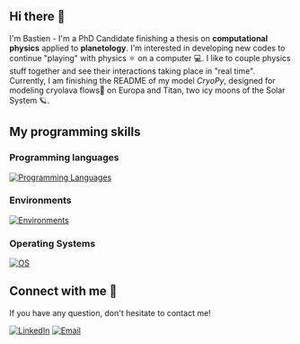 ## Hi there 👋

I'm Bastien - I'm a PhD Candidate finishing a thesis on **computational physics** applied to **planetology**. I'm interested in developing new codes to continue "playing" with physics ⚛️ on a computer 💻. I like to couple physics stuff together and see their interactions taking place in "real time". Currently, I am finishing the README of my model *CryoPy*, designed for modeling cryolava flows🧊 on Europa and Titan, two icy moons of the Solar System 🪐.

## My programming skills
### Programming languages
[![Programming Languages](https://skillicons.dev/icons?i=py,fortran,c,cpp)](https://skillicons.dev)
### Environments
[![Environments](https://skillicons.dev/icons?i=bash,powershell,vscode,vim)](https://skillicons.dev)
### Operating Systems
[![OS](https://skillicons.dev/icons?i=windows,linux,apple)](https://skillicons.dev)


## Connect with me 📨
If you have any question, don't hesitate to contact me!
<p align="left">
  <a href="https://linkedin.com/in/bastien-bodin" target="_blank" rel="noopener noreferrer"><img src="https://skillicons.dev/icons?i=linkedin" alt="LinkedIn" /></a>
  <a href="mailto:bastien.bodin@proton.me"><img src="https://skillicons.dev/icons?i=gmail" alt="Email" /></a>
</p>

<!--
**bastien-bodin/bastien-bodin** is a ✨ _special_ ✨ repository because its `README.md` (this file) appears on your GitHub profile.

Here are some ideas to get you started:

- 🔭 I’m currently working on ...
- 🌱 I’m currently learning ...
- 👯 I’m looking to collaborate on ...
- 🤔 I’m looking for help with ...
- 💬 Ask me about ...
- 📫 How to reach me: ...
- 😄 Pronouns: ...
- ⚡ Fun fact: ...
-->
